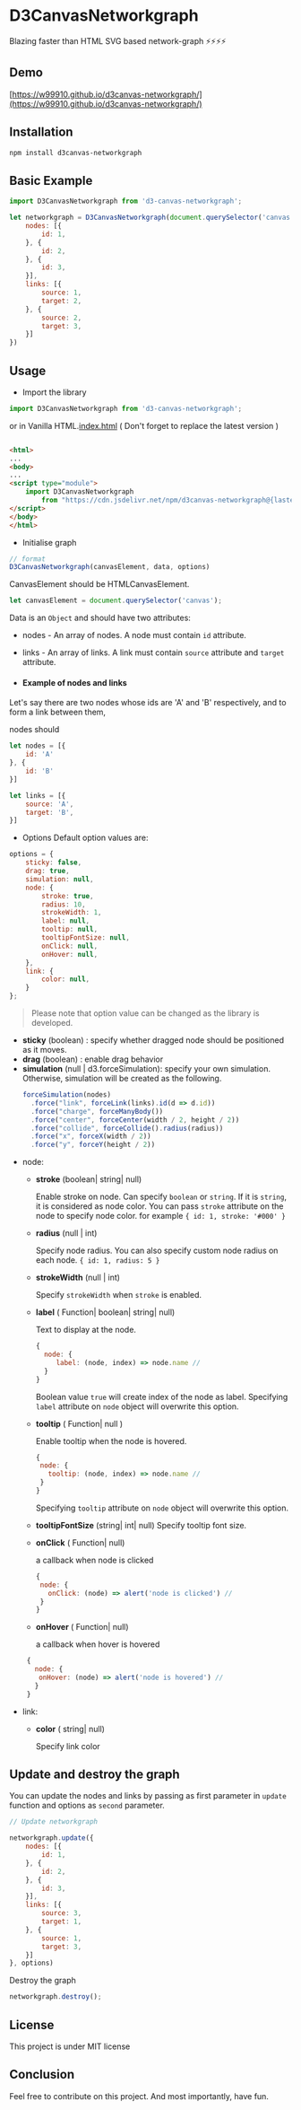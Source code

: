 # D3CanvasNetworkgraph

Blazing faster than HTML SVG based network-graph ⚡⚡⚡⚡

## Demo

[https://w99910.github.io/d3canvas-networkgraph/](https://w99910.github.io/d3canvas-networkgraph/)

## Installation

```bash
npm install d3canvas-networkgraph
```

## Basic Example

```js
import D3CanvasNetworkgraph from 'd3-canvas-networkgraph';

let networkgraph = D3CanvasNetworkgraph(document.querySelector('canvas'), {
    nodes: [{
        id: 1,
    }, {
        id: 2,
    }, {
        id: 3,
    }],
    links: [{
        source: 1,
        target: 2,
    }, {
        source: 2,
        target: 3,
    }]
})
```

## Usage

- Import the library

```js
import D3CanvasNetworkgraph from 'd3-canvas-networkgraph';
```

or in Vanilla HTML.[index.html](index.html) ( Don't forget to replace the latest version )

```html

<html>
...
<body>
...
<script type="module">
    import D3CanvasNetworkgraph
        from "https://cdn.jsdelivr.net/npm/d3canvas-networkgraph@{lastest-version}/dist/d3canvas-networkgraph.es.js";
</script>
</body>
</html>
```

- Initialise graph

```js
// format
D3CanvasNetworkgraph(canvasElement, data, options)
```

CanvasElement should be HTMLCanvasElement.

```js
let canvasElement = document.querySelector('canvas');
```

Data is an `Object` and should have two attributes:

- nodes - An array of nodes. A node must contain `id` attribute.
- links - An array of links. A link must contain `source` attribute and `target` attribute.

- #### Example of nodes and links

Let's say there are two nodes whose ids are 'A' and 'B' respectively, and to form a link between them,

nodes should

```js
let nodes = [{
    id: 'A'
}, {
    id: 'B'
}]

let links = [{
    source: 'A',
    target: 'B',
}]
```

- Options
  Default option values are:

```js
options = {
    sticky: false,
    drag: true,
    simulation: null,
    node: {
        stroke: true,
        radius: 10,
        strokeWidth: 1,
        label: null,
        tooltip: null,
        tooltipFontSize: null,
        onClick: null,
        onHover: null,
    },
    link: {
        color: null,
    }
};
```

> Please note that option value can be changed as the library is developed.

- **sticky** (boolean) : specify whether dragged node should be positioned as it moves.
- **drag** (boolean) : enable drag behavior
- **simulation** (null | d3.forceSimulation): specify your own simulation. Otherwise, simulation will be created as the
  following.
  ```js
  forceSimulation(nodes)
    .force("link", forceLink(links).id(d => d.id))
    .force("charge", forceManyBody())
    .force("center", forceCenter(width / 2, height / 2))
    .force("collide", forceCollide().radius(radius))
    .force("x", forceX(width / 2))
    .force("y", forceY(height / 2))
  ```
- node:
    - **stroke** (boolean| string| null)

      Enable stroke on node. Can specify `boolean` or `string`. If it is `string`, it
      is considered as node
      color. You can pass `stroke` attribute on the node to specify node color. for example `{ id: 1, stroke: '#000' }`
    - **radius** (null | int)

      Specify node radius. You can also specify custom node radius on each
      node. `{ id: 1, radius: 5 }`
    - **strokeWidth** (null | int)

      Specify `strokeWidth` when `stroke` is enabled.
    - **label** ( Function| boolean| string| null)

      Text to display at the node.
      ```js
      { 
        node: { 
           label: (node, index) => node.name // 
        } 
      }
      ```
      Boolean value `true` will create index of the node as label.
      Specifying `label` attribute on `node` object will overwrite this option.
    - **tooltip** ( Function| null )

      Enable tooltip when the node is hovered.
      ```js
      {
       node: {
         tooltip: (node, index) => node.name //
       }
      }
      ```
      Specifying `tooltip` attribute on `node` object will overwrite this option.

    - **tooltipFontSize** (string| int| null)
      Specify tooltip font size.

    - **onClick** ( Function| null)

      a callback when node is clicked
      ```js
      {
       node: {
         onClick: (node) => alert('node is clicked') //
       }
      }
      ```

    - **onHover** ( Function| null)

      a callback when hover is hovered
     ```js
      {
        node: {
         onHover: (node) => alert('node is hovered') //
        }
      }
     ```
- link:
    - **color** ( string| null)

      Specify link color

## Update and destroy the graph

You can update the nodes and links by passing as first parameter in `update` function and options as `second` parameter.

```js
// Update networkgraph

networkgraph.update({
    nodes: [{
        id: 1,
    }, {
        id: 2,
    }, {
        id: 3,
    }],
    links: [{
        source: 3,
        target: 1,
    }, {
        source: 1,
        target: 3,
    }]
}, options)
```

Destroy the graph

```js
networkgraph.destroy();
```

## License

This project is under MIT license

## Conclusion

Feel free to contribute on this project. And most importantly, have fun.